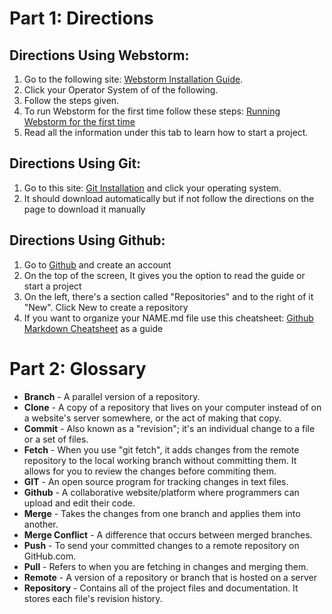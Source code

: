 
# Part 1: Directions 

## Directions Using Webstorm:
1. Go to the following site: [Webstorm Installation Guide].
2. Click your Operator System of of the following.
3. Follow the steps given.
4. To run Webstorm for the first time follow these steps: [Running Webstorm for the first time] 
5. Read all the information under this tab to learn how to start a project.

## Directions Using Git:
1. Go to this site: [Git Installation] and click your operating system.
2. It should download automatically but if not follow the directions on the page to download it manually

## Directions Using Github:
1. Go to [Github] and create an account
2. On the top of the screen, It gives you the option to read the guide or start a project
3. On the left, there's a section called "Repositories" and to the right of it "New". Click New to create a repository 
5. If you want to organize your NAME.md file use this cheatsheet: [Github Markdown Cheatsheet] as a guide


# Part 2: Glossary
- **Branch** - A  parallel version of a repository.
- **Clone** - A copy of a repository that lives on your computer instead of on a website's server somewhere, or the act of making that copy.
- **Commit** - Also known as a "revision"; it's an individual change to a file or a set of files.
- **Fetch** - When you use "git fetch", it adds changes from the remote repository to the local working branch without committing them. It allows for you to review the changes before commiting them.
- **GIT** - An open source program for tracking changes in text files.
- **Github** - A collaborative website/platform where programmers can upload and edit their code.
- **Merge** - Takes the changes from one branch and applies them into another.
- **Merge Conflict** - A difference that occurs between merged branches.
- **Push** - To send your committed changes to a remote repository on GitHub.com.
- **Pull** - Refers to when you are fetching in changes and merging them.
- **Remote** - A version of a repository or branch that is hosted on a server
- **Repository** - Contains all of the project files and documentation. It stores each file's revision history.


<!---
melodyc86/melodyc86 is a ✨ special ✨ repository because its `README.md` (this file) appears on your GitHub profile.
You can click the Preview link to take a look at your changes.
--->
[Webstorm Installation Guide]: https://www.jetbrains.com/help/webstorm/installation-guide.html#toolbox
[Running Webstorm for the first time]: https://www.jetbrains.com/help/webstorm/run-for-the-first-time.html#additional_plugins
[Git Installation]: https://git-scm.com/downloads
[Github]: https://github.com/join
[Github Markdown Cheatsheet]:https://github.com/adam-p/markdown-here/wiki/Markdown-Cheatsheet#links
